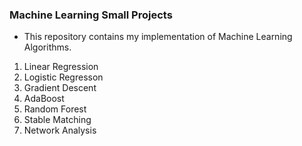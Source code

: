 ### Machine Learning Small Projects

- This repository contains my implementation of Machine Learning Algorithms.

1. Linear Regression
2. Logistic Regresson
3. Gradient Descent
4. AdaBoost
5. Random Forest
6. Stable Matching
7. Network Analysis
